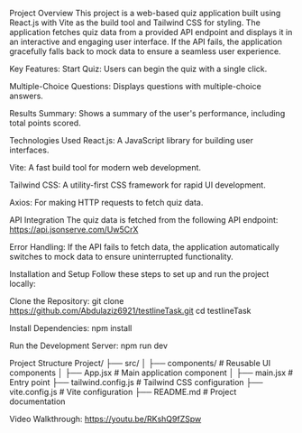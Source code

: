 Project Overview
This project is a web-based quiz application built using React.js with Vite as the build tool and Tailwind CSS for styling. The application fetches quiz data from a provided API endpoint and displays it in an interactive and engaging user interface. If the API fails, the application gracefully falls back to mock data to ensure a seamless user experience.

Key Features:
Start Quiz: Users can begin the quiz with a single click.

Multiple-Choice Questions: Displays questions with multiple-choice answers.

Results Summary: Shows a summary of the user's performance, including total points scored.

Technologies Used
React.js: A JavaScript library for building user interfaces.

Vite: A fast build tool for modern web development.

Tailwind CSS: A utility-first CSS framework for rapid UI development.

Axios: For making HTTP requests to fetch quiz data.

API Integration
The quiz data is fetched from the following API endpoint:
https://api.jsonserve.com/Uw5CrX

Error Handling:
If the API fails to fetch data, the application automatically switches to mock data to ensure uninterrupted functionality.

Installation and Setup
Follow these steps to set up and run the project locally:

Clone the Repository:
git clone https://github.com/Abdulaziz6921/testlineTask.git
cd testlineTask

Install Dependencies:
npm install

Run the Development Server:
npm run dev

Project Structure
Project/
├── src/
│ ├── components/ # Reusable UI components
│ ├── App.jsx # Main application component
│ ├── main.jsx # Entry point
├── tailwind.config.js # Tailwind CSS configuration
├── vite.config.js # Vite configuration
├── README.md # Project documentation

Video Walkthrough:
https://youtu.be/RKshQ9fZSpw
